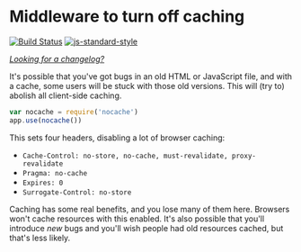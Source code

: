 Middleware to turn off caching
==============================
[![Build Status](https://travis-ci.org/helmetjs/nocache.svg?branch=master)](https://travis-ci.org/helmetjs/nocache)
[![js-standard-style](https://img.shields.io/badge/code%20style-standard-brightgreen.svg)](http://standardjs.com/)

[_Looking for a changelog?_](https://github.com/helmetjs/helmet/blob/master/HISTORY.md)

It's possible that you've got bugs in an old HTML or JavaScript file, and with a cache, some users will be stuck with those old versions. This will (try to) abolish all client-side caching.

```javascript
var nocache = require('nocache')
app.use(nocache())
```

This sets four headers, disabling a lot of browser caching:

- `Cache-Control: no-store, no-cache, must-revalidate, proxy-revalidate`
- `Pragma: no-cache`
- `Expires: 0`
- `Surrogate-Control: no-store`

Caching has some real benefits, and you lose many of them here. Browsers won't cache resources with this enabled. It's also possible that you'll introduce *new* bugs and you'll wish people had old resources cached, but that's less likely.

